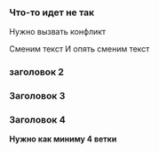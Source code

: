 ### Что-то идет не так

Нужно вызвать конфликт

Сменим текст
И опять сменим текст

### заголовок 2

### Заголовок 3

### Заголовок 4

**Нужно как миниму 4 ветки**